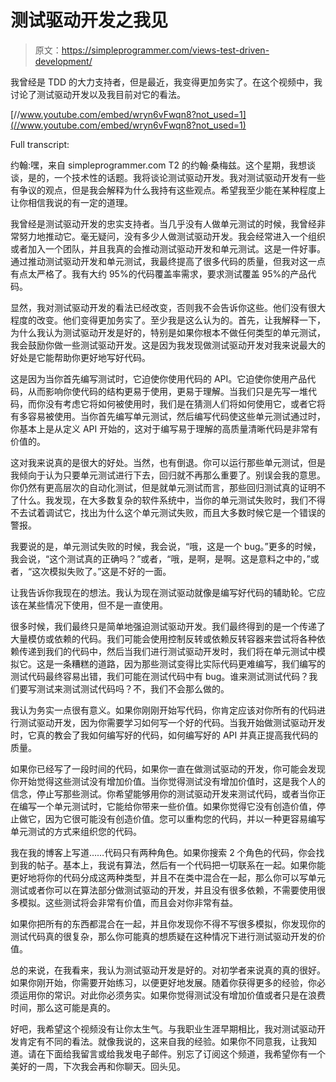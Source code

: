 # 测试驱动开发之我见

> 原文：<https://simpleprogrammer.com/views-test-driven-development/>

我曾经是 TDD 的大力支持者，但是最近，我变得更加务实了。在这个视频中，我讨论了测试驱动开发以及我目前对它的看法。

[//www.youtube.com/embed/wryn6vFwqn8?not_used=1](//www.youtube.com/embed/wryn6vFwqn8?not_used=1)

Full transcript:

约翰:嘿，来自 simpleprogrammer.com T2 的约翰·桑梅兹。这个星期，我想谈谈，是的，一个技术性的话题。我将谈论测试驱动开发。我对测试驱动开发有一些有争议的观点，但是我会解释为什么我持有这些观点。希望我至少能在某种程度上让你相信我说的有一定的道理。

我曾经是测试驱动开发的忠实支持者。当几乎没有人做单元测试的时候，我曾经非常努力地推动它。毫无疑问，没有多少人做测试驱动开发。我会经常进入一个组织或者加入一个团队，并且我真的会推动测试驱动开发和单元测试。这是一件好事。通过推动测试驱动开发和单元测试，我最终提高了很多代码的质量，但我对这一点有点太严格了。我有大约 95%的代码覆盖率需求，要求测试覆盖 95%的产品代码。

显然，我对测试驱动开发的看法已经改变，否则我不会告诉你这些。他们没有很大程度的改变。他们变得更加务实了。至少我是这么认为的。首先，让我解释一下，为什么我认为测试驱动开发是好的，特别是如果你根本不做任何类型的单元测试，我会鼓励你做一些测试驱动开发。这是因为我发现做测试驱动开发对我来说最大的好处是它能帮助你更好地写好代码。

这是因为当你首先编写测试时，它迫使你使用代码的 API。它迫使你使用产品代码，从而影响你使代码的结构更易于使用，更易于理解。当我们只是先写一堆代码，而你没有考虑它将如何被使用时，我们是在猜测人们将如何使用它，或者它将有多容易被使用。当你首先编写单元测试，然后编写代码使这些单元测试通过时，你基本上是从定义 API 开始的，这对于编写易于理解的高质量清晰代码是非常有价值的。

这对我来说真的是很大的好处。当然，也有倒退。你可以运行那些单元测试，但是我倾向于认为只要单元测试进行下去，回归就不再那么重要了。别误会我的意思。你仍然有更高层次的自动化测试，但是就单元测试而言，那些回归测试真的证明不了什么。我发现，在大多数复杂的软件系统中，当你的单元测试失败时，我们不得不去试着调试它，找出为什么这个单元测试失败，而且大多数时候它是一个错误的警报。

我要说的是，单元测试失败的时候，我会说，“哦，这是一个 bug。”更多的时候，我会说，“这个测试真的正确吗？”或者，“哦，是啊，是啊。这是意料之中的，”或者，“这次模拟失败了。”这是不好的一面。

让我告诉你我现在的想法。我认为现在测试驱动就像是编写好代码的辅助轮。它应该在某些情况下使用，但不是一直使用。

很多时候，我们最终只是简单地强迫测试驱动开发。我们最终得到的是一个传递了大量模仿或依赖的代码。我们可能会使用控制反转或依赖反转容器来尝试将各种依赖传递到我们的代码中，然后当我们进行测试驱动开发时，我们将在单元测试中模拟它。这是一条糟糕的道路，因为那些测试变得比实际代码更难编写，我们编写的测试代码最终容易出错，我们可能在测试代码中有 bug。谁来测试测试代码？我们要写测试来测试测试代码吗？不，我们不会那么做的。

我认为务实一点很有意义。如果你刚刚开始写代码，你肯定应该对你所有的代码进行测试驱动开发，因为你需要学习如何写一个好的代码。当我开始做测试驱动开发时，它真的教会了我如何编写好的代码，如何编写好的 API 并真正提高我代码的质量。

如果你已经写了一段时间的代码，如果你一直在做测试驱动的开发，你可能会发现你开始觉得这些测试没有增加价值。当你觉得测试没有增加价值时，这是我个人的信念，停止写那些测试。你希望能够用你的测试驱动开发来测试代码，或者当你正在编写一个单元测试时，它能给你带来一些价值。如果你觉得它没有创造价值，停止做它，因为它很可能没有创造价值。您可以重构您的代码，并以一种更容易编写单元测试的方式来组织您的代码。

我在我的博客上写道……代码只有两种角色。如果你搜索 2 个角色的代码，你会找到我的帖子。基本上，我说有算法，然后有一个代码把一切联系在一起。如果你能更好地将你的代码分成这两种类型，并且不在类中混合在一起，那么你可以写单元测试或者你可以在算法部分做测试驱动的开发，并且没有很多依赖，不需要使用很多模拟。这些测试将会非常有价值，而且会对你非常有益。

如果你把所有的东西都混合在一起，并且你发现你不得不写很多模拟，你发现你的测试代码真的很复杂，那么你可能真的想质疑在这种情况下进行测试驱动开发的价值。

总的来说，在我看来，我认为测试驱动开发是好的。对初学者来说真的真的很好。如果你刚开始，你需要开始练习，以便更好地发展。随着你获得更多的经验，你必须运用你的常识。对此你必须务实。如果你觉得测试没有增加价值或者只是在浪费时间，那么这可能是真的。

好吧，我希望这个视频没有让你太生气。与我职业生涯早期相比，我对测试驱动开发肯定有不同的看法。就像我说的，这来自我的经验。如果你不同意我，让我知道。请在下面给我留言或给我发电子邮件。别忘了订阅这个频道，我希望你有一个美好的一周，下次我会再和你聊天。回头见。
